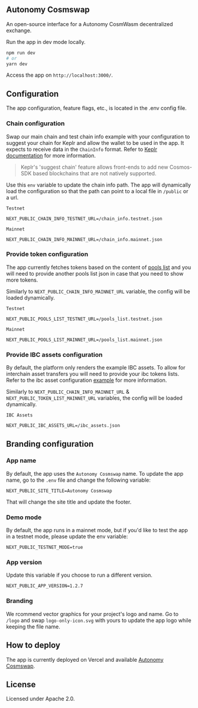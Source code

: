 ## Autonomy Cosmswap

An open-source interface for a Autonomy CosmWasm decentralized exchange.

Run the app in dev mode locally.

```bash
npm run dev
# or
yarn dev
```

Access the app on `http://localhost:3000/`.

## Configuration

The app configuration, feature flags, etc., is located in the .env config file.

### Chain configuration

Swap our main chain and test chain info example with your configuration to suggest your chain for Keplr and allow the wallet to be used in the app. It expects to receive data in the `ChainInfo` format. Refer to [Keplr documentation](https://docs.keplr.app/api/suggest-chain.html) for more information.

> Keplr's 'suggest chain' feature allows front-ends to add new Cosmos-SDK based blockchains that are not natively supported.

Use this `env` variable to update the chain info path. The app will dynamically load the configuration so that the path can point to a local file in `/public` or a url.

```
Testnet

NEXT_PUBLIC_CHAIN_INFO_TESTNET_URL=/chain_info.testnet.json
```

```
Mainnet

NEXT_PUBLIC_CHAIN_INFO_MAINNET_URL=/chain_info.mainnet.json
```

### Provide token configuration

The app currently fetches tokens based on the content of [pools list](https://github.com/Top-Dev-Ops/autonomy-cosm/blob/main/public/pools_list.mainnet.json) and you will need to provide another pools list json in case that you need to show more tokens.

Similarly to `NEXT_PUBLIC_CHAIN_INFO_MAINNET_URL` variable, the config will be loaded dynamically.

```
Testnet

NEXT_PUBLIC_POOLS_LIST_TESTNET_URL=/pools_list.testnet.json
```

```
Mainnet

NEXT_PUBLIC_POOLS_LIST_MAINNET_URL=/pools_list.mainnet.json
```

### Provide IBC assets configuration

By default, the platform only renders the example IBC assets. To allow for interchain asset transfers you will need to provide your ibc tokens lists. Refer to the ibc asset configuration [example](https://github.com/Top-Dev-Ops/autonomy-cosm/blob/main/public/ibc_assets.json) for more information.

Similarly to `NEXT_PUBLIC_CHAIN_INFO_MAINNET_URL` & `NEXT_PUBLIC_TOKEN_LIST_MAINNET_URL` variables, the config will be loaded dynamically.

```
IBC Assets

NEXT_PUBLIC_IBC_ASSETS_URL=/ibc_assets.json
```

## Branding configuration

### App name

By default, the app uses the `Autonomy Cosmswap` name. To update the app name, go to the `.env` file and change the following variable:

```
NEXT_PUBLIC_SITE_TITLE=Autonomy Cosmswap
```

That will change the site title and update the footer.

### Demo mode

By default, the app runs in a mainnet mode, but if you'd like to test the app in a testnet mode, please update the env variable:

```
NEXT_PUBLIC_TESTNET_MODE=true
```

### App version

Update this variable if you choose to run a different version.

```
NEXT_PUBLIC_APP_VERSION=1.2.7
```

### Branding

We rcommend vector graphics for your project's logo and name. Go to `/logo` and swap `logo-only-icon.svg` with yours to update the app logo while keeping the file name.

## How to deploy

The app is currently deployed on Vercel and available [Autonomy Cosmswap](https://autonomy-cosmswap.vercel.app).

## License

Licensed under Apache 2.0.
